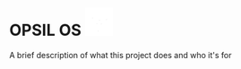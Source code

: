 
# OPSIL OS <img src="https://github.com/FlyNightSky/OPSIL-OS/blob/main/New%20Project%20(5).png?raw=true" width="50">



A brief description of what this project does and who it's for

